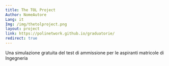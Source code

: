 ```yaml
---
title: The TOL Project
Author: NomeAutore
Lang: it
Img: /img/thetolproject.png
layout: project
link: https://polinetwork.github.io/graduatorie/
redirect: true
---
```

Una simulazione gratuita del test di ammissione per le aspiranti matricole di Ingegneria

